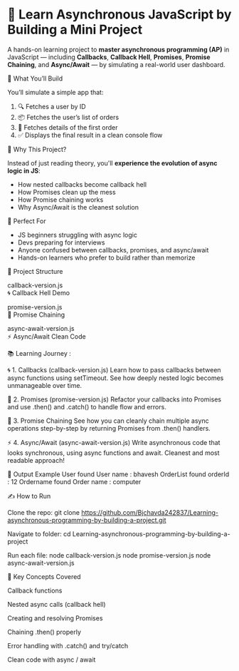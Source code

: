 # 🧠 Learn Asynchronous JavaScript by Building a Mini Project

A hands-on learning project to **master asynchronous programming (AP)** in JavaScript — including **Callbacks**, **Callback Hell**, **Promises**, **Promise Chaining**, and **Async/Await** — by simulating a real-world user dashboard.

🎯 What You’ll Build

You’ll simulate a simple app that:
1. 🔍 Fetches a user by ID  
2. 📦 Fetches the user’s list of orders  
3. 📄 Fetches details of the first order  
4. ✅ Displays the final result in a clean console flow

🚀 Why This Project?

Instead of just reading theory, you'll **experience the evolution of async logic in JS**:
- How nested callbacks become callback hell
- How Promises clean up the mess
- How Promise chaining works
- Why Async/Await is the cleanest solution

🧠 Perfect For

- JS beginners struggling with async logic
- Devs preparing for interviews
- Anyone confused between callbacks, promises, and async/await
- Hands-on learners who prefer to build rather than memorize
  
 🧱 Project Structure

 callback-version.js        
 🌀 Callback Hell Demo

 promise-version.js         
 🔗 Promise Chaining

async-await-version.js    
⚡ Async/Await Clean Code


📚 Learning Journey : 

🌀 1. Callbacks (callback-version.js)
Learn how to pass callbacks between async functions using setTimeout. See how deeply nested logic becomes unmanageable over time.

🔗 2. Promises (promise-version.js)
Refactor your callbacks into Promises and use .then() and .catch() to handle flow and errors.

🧱 3. Promise Chaining
See how you can cleanly chain multiple async operations step-by-step by returning Promises from .then() handlers.

⚡ 4. Async/Await (async-await-version.js)
Write asynchronous code that looks synchronous, using async functions and await. Cleanest and most readable approach!

🧪 Output Example
User found
User name : bhavesh
OrderList found
orderId : 12
Ordername found
Order name : computer

✍️ How to Run

Clone the repo:
git clone https://github.com/Bjchavda242837/Learning-asynchronous-programming-by-building-a-project.git



Navigate to folder:
cd Learning-asynchronous-programming-by-building-a-project



Run each file:
node callback-version.js
node promise-version.js
node async-await-version.js

🧠 Key Concepts Covered

Callback functions 

Nested async calls (callback hell)

Creating and resolving Promises

Chaining .then() properly

Error handling with .catch() and try/catch

Clean code with async / await
